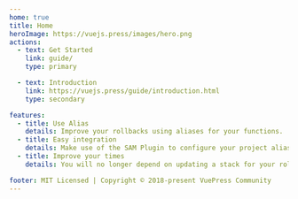 ```yaml
---
home: true
title: Home
heroImage: https://vuejs.press/images/hero.png
actions:
  - text: Get Started
    link: guide/
    type: primary

  - text: Introduction
    link: https://vuejs.press/guide/introduction.html
    type: secondary

features:
  - title: Use Alias
    details: Improve your rollbacks using aliases for your functions.
  - title: Easy integration
    details: Make use of the SAM Plugin to configure your project aliases and synchronize your information.
  - title: Improve your times
    details: You will no longer depend on updating a stack for your rollbacks, just update the alias to point to the required version.

footer: MIT Licensed | Copyright © 2018-present VuePress Community
---
```


<!-- This is the content of home page. Check [Home Page Docs][default-theme-home] for more details. -->

[sam-plugin-url]: https://github.com/FSHLL/sam-plugin

